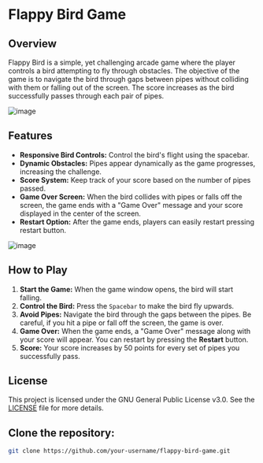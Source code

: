 # Flappy Bird Game

## Overview

Flappy Bird is a simple, yet challenging arcade game where the player controls a bird attempting to fly through obstacles. The objective of the game is to navigate the bird through gaps between pipes without colliding with them or falling out of the screen. The score increases as the bird successfully passes through each pair of pipes.

![image](https://github.com/user-attachments/assets/86ae4fd7-5cbb-405f-944a-2f1341e0351d)
  


## Features

- **Responsive Bird Controls:** Control the bird's flight using the spacebar.
- **Dynamic Obstacles:** Pipes appear dynamically as the game progresses, increasing the challenge.
- **Score System:** Keep track of your score based on the number of pipes passed.
- **Game Over Screen:** When the bird collides with pipes or falls off the screen, the game ends with a "Game Over" message and your score displayed in the center of the screen.
- **Restart Option:** After the game ends, players can easily restart pressing restart button.

![image](https://github.com/user-attachments/assets/c92aa82f-b3ff-49b7-8824-495cb0c605d5)


## How to Play

1. **Start the Game:** When the game window opens, the bird will start falling.
2. **Control the Bird:** Press the `Spacebar` to make the bird fly upwards.
3. **Avoid Pipes:** Navigate the bird through the gaps between the pipes. Be careful, if you hit a pipe or fall off the screen, the game is over.
4. **Game Over:** When the game ends, a "Game Over" message along with your score will appear. You can restart by pressing the **Restart** button.
5. **Score:** Your score increases by 50 points for every set of pipes you successfully pass.

## License

This project is licensed under the GNU General Public License v3.0. See the [LICENSE](LICENSE) file for more details.

## **Clone the repository:**
   ```bash
   git clone https://github.com/your-username/flappy-bird-game.git

